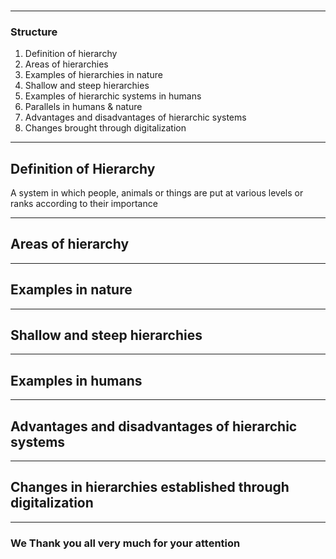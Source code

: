 <style>
    .slide {
        animation-name: slide;  
        animation-duration: 1s;               
        animation-iteration-count: 1;
    }
    @keyframes slide {
    from {  transform: translateX(-1000px)    }
    to   {  transform: translateX(0px) }
    }

    .fade-in {
        animation: fadeIn 15s;
        -webkit-animation: fadeIn 15s;
        -moz-animation: fadeIn 15s;
        -o-animation: fadeIn 15s;
        -ms-animation: fadeIn 15s;
    }
    @keyframes fadeIn {
    0% {opacity:0;}
    100% {opacity:1;}
    }

    @-moz-keyframes fadeIn {
    0% {opacity:0;}
    100% {opacity:1;}
    }

    @-webkit-keyframes fadeIn {
    0% {opacity:0;}
    100% {opacity:1;}
    }

    @-o-keyframes fadeIn {
    0% {opacity:0;}
    100% {opacity:1;}
    }

    @-ms-keyframes fadeIn {
    0% {opacity:0;}
    100% {opacity:1;}
    }
</style>

<section data-background-image="bg1.png">
    <h2 class="fade-in"> Hierarchy, a natural order? </h2>
    <p class="fade-in">A presentation by Philipp Beckmann and Laurens Terhoeven</p>
</section>


---

### Structure
1. Definition of hierarchy
1. Areas of hierarchies
1. Examples of hierarchies in nature
1. Shallow and steep hierarchies
1. Examples of hierarchic systems in humans
1. Parallels in humans & nature
1. Advantages and disadvantages of hierarchic systems
1. Changes brought through digitalization

---

## Definition of Hierarchy

A system in which people, animals or things are put at various levels or ranks according to their importance

---

## Areas of hierarchy


---

## Examples in nature

---

## Shallow and steep hierarchies

---

## Examples in humans

---

## Advantages and disadvantages of hierarchic systems

---

## Changes in hierarchies established through digitalization

---

### We Thank you all very much for your attention
